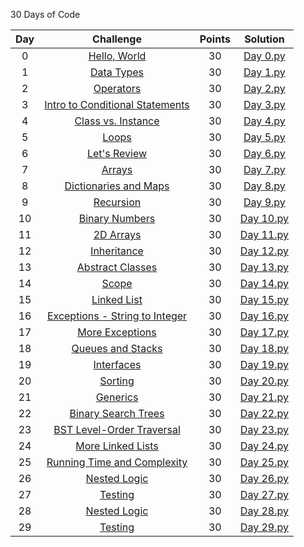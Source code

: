 

30 Days of Code

| Day |                                                Challenge                                                | Points |                                                                                   Solution                                                                                  |
|:---:|:-------------------------------------------------------------------------------------------------------:|:------:|:---------------------------------------------------------------------------------------------------------------------------------------------------------------------------:|
|  0  | [Hello, World](https://www.hackerrank.com/challenges/30-hello-world/problem)                                    |   30   | [Day 0.py](https://github.com/MahfuzRonnie/HackerRank/blob/master/30%20Days%20of%20Code/Day%200.py)                       |
|  1  | [Data Types](https://www.hackerrank.com/challenges/30-data-types/problem)                                       |   30   | [Day 1.py](https://github.com/MahfuzRonnie/HackerRank/blob/master/30%20Days%20of%20Code/Day%201.py)                           |
|  2  | [Operators](https://www.hackerrank.com/challenges/30-operators/problem)                                         |   30   | [Day 2.py](https://github.com/MahfuzRonnie/HackerRank/blob/master/30%20Days%20of%20Code/Day%202.py)                              |
|  3  | [Intro to Conditional Statements](https://www.hackerrank.com/challenges/30-conditional-statements/problem)      |   30   | [Day 3.py](https://github.com/MahfuzRonnie/HackerRank/blob/master/30%20Days%20of%20Code/Day%203.py)  |
|  4  | [Class vs. Instance](https://www.hackerrank.com/challenges/30-class-vs-instance/problem)                        |   30   | [Day 4.py](https://github.com/MahfuzRonnie/HackerRank/blob/master/30%20Days%20of%20Code/Day%204.py)                 |
|  5  | [Loops](https://www.hackerrank.com/challenges/30-loops/problem)                                                 |   30   | [Day 5.py](https://github.com/MahfuzRonnie/HackerRank/blob/master/30%20Days%20of%20Code/Day%205.py)                                  |
|  6  | [Let's Review](https://www.hackerrank.com/challenges/30-review-loop/problem)                                    |   30   | [Day 6.py](https://github.com/MahfuzRonnie/HackerRank/blob/master/30%20Days%20of%20Code/Day%206.py)                         |
|  7  | [Arrays](https://www.hackerrank.com/challenges/30-arrays/problem)                                               |   30   | [Day 7.py](https://github.com/MahfuzRonnie/HackerRank/blob/master/30%20Days%20of%20Code/Day%207.py)                                 |
|  8  | [Dictionaries and Maps](https://www.hackerrank.com/challenges/30-dictionaries-and-maps/problem)                 |   30   | [Day 8.py](https://github.com/MahfuzRonnie/HackerRank/blob/master/30%20Days%20of%20Code/Day%208.py)              |
|  9  | [Recursion](https://www.hackerrank.com/challenges/30-recursion/problem)                                         |   30   | [Day 9.py](https://github.com/MahfuzRonnie/HackerRank/blob/master/30%20Days%20of%20Code/Day%209.py)                              |
|  10 | [Binary Numbers](https://www.hackerrank.com/challenges/30-binary-numbers/problem)                               |   30   | [Day 10.py](https://github.com/MahfuzRonnie/HackerRank/blob/master/30%20Days%20of%20Code/Day%2010.py)                       |
|  11 | [2D Arrays](https://www.hackerrank.com/challenges/30-2d-arrays/problem)                                         |   30   | [Day 11.py](https://github.com/MahfuzRonnie/HackerRank/blob/master/30%20Days%20of%20Code/Day%2011.py)                            |
|  12 | [Inheritance](https://www.hackerrank.com/challenges/30-inheritance/problem)                                     |   30   | [Day 12.py](https://github.com/MahfuzRonnie/HackerRank/blob/master/30%20Days%20of%20Code/Day%2012.py)                            |
|  13 | [Abstract Classes](https://www.hackerrank.com/challenges/30-abstract-classes/problem)                           |   30   | [Day 13.py](https://github.com/MahfuzRonnie/HackerRank/blob/master/30%20Days%20of%20Code/Day%2013.py)                     |
|  14 | [Scope](https://www.hackerrank.com/challenges/30-scope/problem)                                                 |   30   | [Day 14.py](https://github.com/MahfuzRonnie/HackerRank/blob/master/30%20Days%20of%20Code/Day%2014.py)                                  |
|  15 | [Linked List](https://www.hackerrank.com/challenges/30-linked-list/problem)                                     |   30   | [Day 15.py](https://github.com/MahfuzRonnie/HackerRank/blob/master/30%20Days%20of%20Code/Day%2015.py)                          |
|  16 | [Exceptions - String to Integer](https://www.hackerrank.com/challenges/30-exceptions-string-to-integer/problem) |   30   | [Day 16.py](https://github.com/MahfuzRonnie/HackerRank/blob/master/30%20Days%20of%20Code/Day%2016.py) |
|  17 | [More Exceptions](https://www.hackerrank.com/challenges/30-more-exceptions/problem)                             |   30   | [Day 17.py](https://github.com/MahfuzRonnie/HackerRank/blob/master/30%20Days%20of%20Code/Day%2017.py)                      |
|  18 | [Queues and Stacks](https://www.hackerrank.com/challenges/30-queues-stacks/problem)                             |   30   | [Day 18.py](https://github.com/MahfuzRonnie/HackerRank/blob/master/30%20Days%20of%20Code/Day%2018.py)                  |
|  19 | [Interfaces](https://www.hackerrank.com/challenges/30-interfaces/problem)                                       |   30   | [Day 19.py](https://github.com/MahfuzRonnie/HackerRank/blob/master/30%20Days%20of%20Code/Day%2019.py)                             |
|  20 | [Sorting](https://www.hackerrank.com/challenges/30-sorting/problem)                                             |   30   | [Day 20.py](https://github.com/MahfuzRonnie/HackerRank/blob/master/30%20Days%20of%20Code/Day%2020.py)                                |
|  21 | [Generics](https://www.hackerrank.com/challenges/30-generics/problem)                                           |   30   | [Day 21.py](https://github.com/MahfuzRonnie/HackerRank/blob/master/30%20Days%20of%20Code/Day%2021.java)                               |
|  22 | [Binary Search Trees](https://www.hackerrank.com/challenges/30-binary-search-trees/problem)                     |   30   | [Day 22.py](https://github.com/MahfuzRonnie/HackerRank/blob/master/30%20Days%20of%20Code/Day%2022.py)                |
|  23 | [BST Level-Order Traversal](https://www.hackerrank.com/challenges/30-binary-trees/problem)                      |   30   | [Day 23.py](https://github.com/MahfuzRonnie/HackerRank/blob/master/30%20Days%20of%20Code/Day%2023.py)          |
|  24 | [More Linked Lists](https://www.hackerrank.com/challenges/30-linked-list-deletion/problem)                      |   30   | [Day 24.py](https://github.com/MahfuzRonnie/HackerRank/blob/master/30%20Days%20of%20Code/Day%2024.py)                  |
|  25 | [Running Time and Complexity](https://www.hackerrank.com/challenges/30-running-time-and-complexity/problem)     |   30   | [Day 25.py](https://github.com/MahfuzRonnie/HackerRank/blob/master/30%20Days%20of%20Code/Day%2025.py)      |
|  26 | [Nested Logic](https://www.hackerrank.com/challenges/30-nested-logic/problem)                                   |   30   | [Day 26.py](https://github.com/MahfuzRonnie/HackerRank/blob/master/30%20Days%20of%20Code/Day%2026.py)                         |
|  27 | [Testing](https://www.hackerrank.com/challenges/30-testing/problem)                                             |   30   | [Day 27.py](https://github.com/MahfuzRonnie/HackerRank/blob/master/30%20Days%20of%20Code/Day%2027.py)                                |
|  28 | [Nested Logic](https://www.hackerrank.com/challenges/30-nested-logic)                                   |   30   | [Day 28.py](https://github.com/MahfuzRonnie/HackerRank/blob/master/30%20Days%20of%20Code/Day%2028.py)                         |
|  29 | [Testing](https://www.hackerrank.com/challenges/30-testing)                                             |   30   | [Day 29.py](https://github.com/MahfuzRonnie/HackerRank/blob/master/30%20Days%20of%20Code/Day%2029.py)                                |

